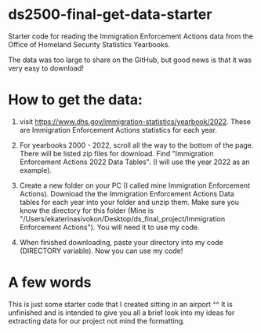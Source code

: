 # ds2500-final-get-data-starter
Starter code for reading the Immigration Enforcement Actions data from the Office of Homeland Security Statistics Yearbooks.

The data was too large to share on the GitHub, but good news is that it was very easy to download!

# How to get the data:
1. visit https://www.dhs.gov/immigration-statistics/yearbook/2022. These are Immigration Enforcement Actions statistics for each year.
   
2. For yearbooks 2000 - 2022, scroll all the way to the bottom of the page. There will be listed zip files for download. Find "Immigration Enforcement Actions 2022 Data Tables". (I will use the year 2022 as an example).
   
3. Create a new folder on your PC (I called mine Immigration Enforcement Actions). Download the the Immigration Enforcement Actions Data tables for each year into your folder and unzip them. Make sure you know the directory for this folder (Mine is "/Users/ekaterinasivokon/Desktop/ds_final_project/Immigration Enforcement Actions"). You will need it to use my code.

4. When finished downloading, paste your directory into my code (DIRECTORY variable). Now you can use my code!

# A few words
This is just some starter code that I created sitting in an airport ^^ It is unfinished and is intended to give you all a brief look into my ideas for extracting data for our project not mind the formatting.
